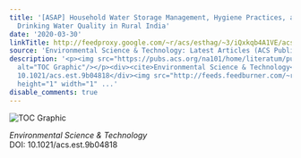 ```yaml
---
title: '[ASAP] Household Water Storage Management, Hygiene Practices, and Associated
  Drinking Water Quality in Rural India'
date: '2020-03-30'
linkTitle: http://feedproxy.google.com/~r/acs/esthag/~3/iQxkqb4A1VE/acs.est.9b04818
source: 'Environmental Science & Technology: Latest Articles (ACS Publications)'
description: '<p><img src="https://pubs.acs.org/na101/home/literatum/publisher/achs/journals/content/esthag/0/esthag.ahead-of-print/acs.est.9b04818/20200330/images/medium/es9b04818_0005.gif"
  alt="TOC Graphic"/></p><div><cite>Environmental Science & Technology</cite></div><div>DOI:
  10.1021/acs.est.9b04818</div><img src="http://feeds.feedburner.com/~r/acs/esthag/~4/iQxkqb4A1VE"
  height="1" width="1" ...'
disable_comments: true
---
```

<p><img src="https://pubs.acs.org/na101/home/literatum/publisher/achs/journals/content/esthag/0/esthag.ahead-of-print/acs.est.9b04818/20200330/images/medium/es9b04818_0005.gif" alt="TOC Graphic"/></p><div><cite>Environmental Science & Technology</cite></div><div>DOI: 10.1021/acs.est.9b04818</div><img src="http://feeds.feedburner.com/~r/acs/esthag/~4/iQxkqb4A1VE" height="1" width="1" ...